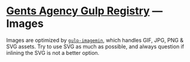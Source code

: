 # [Gents Agency Gulp Registry](../../README.md) — Images

Images are optimized by [`gulp-imagemin`](https://www.npmjs.com/package/gulp-imagemin), which handles GIF, JPG, PNG & SVG assets. Try to use SVG as much as possible, and always question if inlining the SVG is not a better option.
